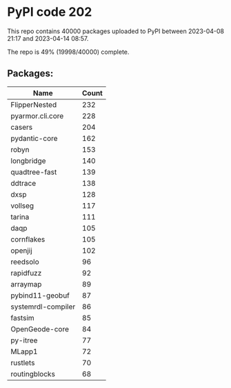 # PyPI code 202

This repo contains 40000 packages uploaded to PyPI between 
2023-04-08 21:17 and 2023-04-14 08:57.

The repo is 49% (19998/40000) complete.

## Packages:

| Name  | Count |
| ----- | ----- |
| FlipperNested | 232 |
| pyarmor.cli.core | 228 |
| casers | 204 |
| pydantic-core | 162 |
| robyn | 153 |
| longbridge | 140 |
| quadtree-fast | 139 |
| ddtrace | 138 |
| dxsp | 128 |
| vollseg | 117 |
| tarina | 111 |
| daqp | 105 |
| cornflakes | 105 |
| openjij | 102 |
| reedsolo | 96 |
| rapidfuzz | 92 |
| arraymap | 89 |
| pybind11-geobuf | 87 |
| systemrdl-compiler | 86 |
| fastsim | 85 |
| OpenGeode-core | 84 |
| py-itree | 77 |
| MLapp1 | 72 |
| rustlets | 70 |
| routingblocks | 68 |



